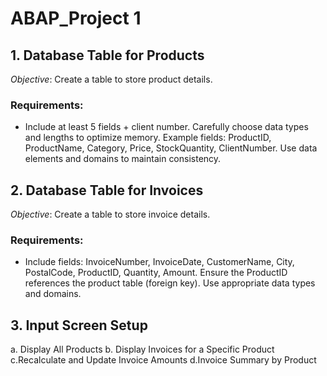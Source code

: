 # ABAP_Project 1
## 1. Database Table for Products
_Objective_: Create a table to store product details.
### Requirements:
- Include at least 5 fields + client number.
Carefully choose data types and lengths to optimize memory.
Example fields: ProductID, ProductName, Category, Price, StockQuantity, ClientNumber.
Use data elements and domains to maintain consistency.
## 2. Database Table for Invoices
_Objective_: Create a table to store invoice details.
### Requirements:
- Include fields: InvoiceNumber, InvoiceDate, CustomerName, City, PostalCode, ProductID, Quantity, Amount.
Ensure the ProductID references the product table (foreign key).
Use appropriate data types and domains.
## 3. Input Screen Setup
a. Display All Products <space><space> b. Display Invoices for a Specific Product <space><space> c.Recalculate and Update Invoice Amounts <space><space> d.Invoice Summary by Product
